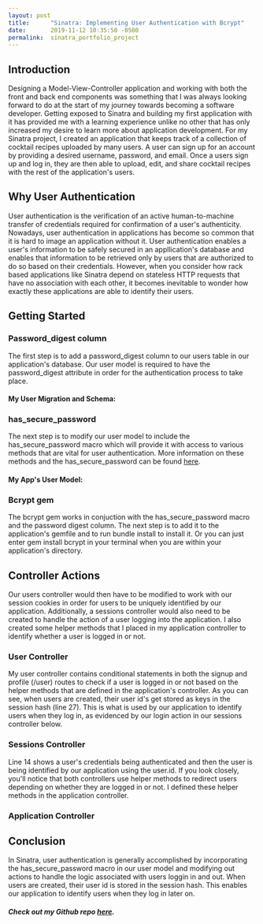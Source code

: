 ```yaml
---
layout: post
title:      "Sinatra: Implementing User Authentication with Bcrypt"
date:       2019-11-12 10:35:50 -0500
permalink:  sinatra_portfolio_project
---
```


## Introduction
Designing a Model-View-Controller application and working with both the front and back end components was something that I was always looking forward to do at the start of my journey towards becoming a software developer. Getting exposed to Sinatra and building my first application with it has provided me with a learning experience unlike no other that has only increased my desire to learn more about application development. For my Sinatra project, I created an application that keeps track of a collection of cocktail recipes uploaded by many users. A user can sign up for an account by providing a desired username, password, and email. Once a users sign up and log in, they are then able to upload, edit, and share cocktail recipes with the rest of the application's users.  
## Why User Authentication 
User authentication is the verification of an active human-to-machine transfer of credentials required for confirmation of a user's authenticity. Nowadays, user authentication in applications has become so common that it is hard to image an application without it. User authentication enables a user's information to be safely secured in an appllication's database and enables that information to be retrieved only by users that are authorized to do so based on their credentials.  However,  when you consider how rack based applications like Sinatra depend on stateless HTTP requests that have no association with each other, it becomes inevitable to wonder how exactly these applications are able to identify their users. 

## Getting Started  
### Password_digest column 
The first step is to add a password_digest column to our users table in our application's database. Our user model is required to have the password_digest attribute in order for the authentication process to take place.  

#### My User Migration and Schema: 
<script src="https://gist.github.com/chrisbaptiste83/f77606e4bdfcc5afdc1a9270595a623a.js"></script>


### has_secure_password 
The next step is to modify our user model to include the has_secure_password macro which will provide it with access to various methods that are vital for user authentication. More information on these methods and the has_secure_password can be found [here](https://api.rubyonrails.org/classes/ActiveModel/SecurePassword/ClassMethods.html). 

#### My App's User Model: 
<script src="https://gist.github.com/chrisbaptiste83/d4901a9036bb6f12938650a41802e007.js"></script>  


### Bcrypt gem 
The bcrypt gem works in conjuction with the has_secure_password macro and the password digest column. The next step is to add it to the application's gemfile and to run bundle install to install it. Or you can just enter gem install bcrypt in your terminal when you are within your application's directory.

## Controller Actions 
Our users controller would then have to be modified to work with our session cookies in order for users to be uniquely identified by our application. Additionally, a sessions controller would also need to be created to handle the action of a user logging into the application. I also created some helper methods that I placed in my application controller to identify whether a user is logged in or not.  

### User Controller  
<script src="https://gist.github.com/chrisbaptiste83/76cb75710839575436c6e7044a30e834.js"></script> 

My user controller contains conditional statements in both the signup and profile (/user) routes to check if a user is logged in or not based on the helper methods that are defined in the application's controller. As you can see, when users are created, their user id's get stored as keys in the session hash (line 27). This is what is used by our application to identify users when they log in, as evidenced by our login action in our sessions controller below. 

### Sessions Controller 
<script src="https://gist.github.com/chrisbaptiste83/956c764984226c717e1250d26a5998c3.js"></script> 

Line 14 shows a user's credentials being authenticated and then the user is being identified by our application using the user.id. If you look closely, you'll notice that both controllers use helper methods to redirect users depending on whether they are logged in or not. I defined these helper methods in the application controller. 

### Application Controller 
<script src="https://gist.github.com/chrisbaptiste83/6778f4ee476598a38284e1e72758aaeb.js"></script>  

## Conclusion 
In Sinatra, user authentication is generally accomplished by incorporating the has_secure_password macro in our user model and modifying out actions to handle the logic associated with users loggin in and out. When users are created, their user id is stored in the session hash. This enables our application to identify users when they log in later on. 

##### Check out my Github repo [here](https://github.com/chrisbaptiste83/sinatra-cocktail-app).






